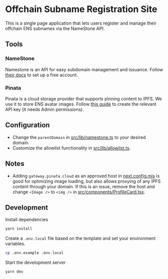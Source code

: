 # Offchain Subname Registration Site

This is a single page application that lets users register and manage their offchain ENS subnames via the NameStone API.

## Tools

### NameStone

Namestone is an API for easy subdomain management and issuance. Follow [their docs](https://namestone.xyz/docs) to set up a free account.

### Pinata

Pinata is a cloud storage provider that supports pinning content to IPFS. We use it to store ENS avatar images. Follow [this guide](https://docs.pinata.cloud/frameworks/next-js#setup-pinata-2) to create the relevant API key (it needs Admin permissions).

## Configuration

- Change the `parentDomain` in [src/lib/namestone.ts](./src/lib/namestone.ts#L5) to your desired domain.
- Customize the allowlist functionality in [src/lib/allowlist.ts](./src/lib/allowlist.ts).

## Notes

- Adding `gateway.pinata.cloud` as an approved host in [next.config.mjs](./next.config.mjs) is good for optimizing image loading, but also allows proxying of any IPFS content through your domain. If this is an issue, remove the host and change `<Image />` to `<img />` in [src/components/ProfileCard.tsx](./src/components/ProfileCard.tsx#L33).

## Development

Install dependencies

```bash
yarn install
```

Create a `.env.local` file based on the template and set your environment variables.

```bash
cp .env.example .env.local
```

Start the development server

```bash
yarn dev
```
